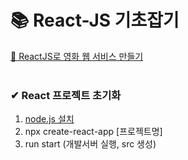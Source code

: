 # 📚 React-JS 기초잡기
[📌 ReactJS로 영화 웹 서비스 만들기](https://nomadcoders.co/react-for-beginners/lobby)
<br/>
<br/>
### ✔ React 프로젝트 초기화</div>
1. [node.js 설치](https://nodejs.org/)
2. npx create-react-app [프로젝트명]
3. run start (개발서버 실행, src 생성)
